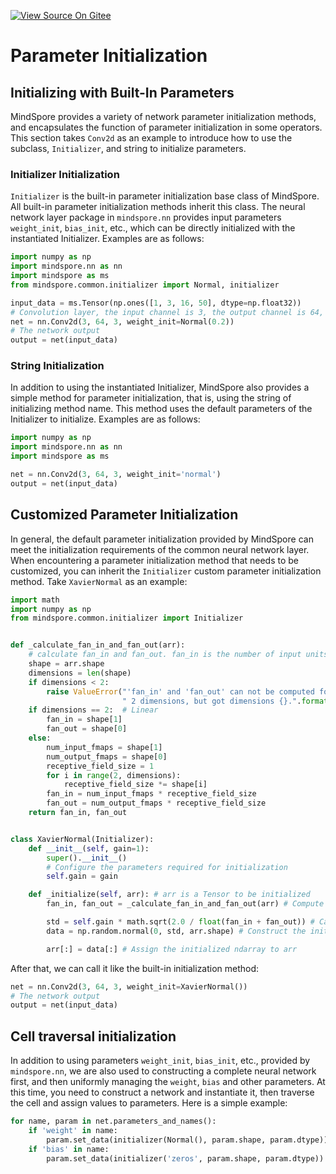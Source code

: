 [![View Source On Gitee](https://mindspore-website.obs.cn-north-4.myhuaweicloud.com/website-images/r2.1/resource/_static/logo_source_en.png)](https://gitee.com/mindspore/docs/blob/r2.1/tutorials/source_en/advanced/modules/initializer.md)

# Parameter Initialization

## Initializing with Built-In Parameters

MindSpore provides a variety of network parameter initialization methods, and encapsulates the function of parameter initialization in some operators. This section takes ``Conv2d`` as an example to introduce how to use the subclass, ``Initializer``, and string to initialize parameters.

### Initializer Initialization

``Initializer`` is the built-in parameter initialization base class of MindSpore. All built-in parameter initialization methods inherit this class. The neural network layer package in ``mindspore.nn`` provides input parameters ``weight_init``, ``bias_init``, etc., which can be directly initialized with the instantiated Initializer. Examples are as follows:

```python
import numpy as np
import mindspore.nn as nn
import mindspore as ms
from mindspore.common.initializer import Normal, initializer

input_data = ms.Tensor(np.ones([1, 3, 16, 50], dtype=np.float32))
# Convolution layer, the input channel is 3, the output channel is 64, the size of convolution kernel is 3 * 3, and the weight parameter uses the random number generated by normal distribution, Nomal().
net = nn.Conv2d(3, 64, 3, weight_init=Normal(0.2))
# The network output
output = net(input_data)
```

### String Initialization

In addition to using the instantiated Initializer, MindSpore also provides a simple method for parameter initialization, that is, using the string of initializing method name. This method uses the default parameters of the Initializer to initialize. Examples are as follows:

```python
import numpy as np
import mindspore.nn as nn
import mindspore as ms

net = nn.Conv2d(3, 64, 3, weight_init='normal')
output = net(input_data)
```

## Customized Parameter Initialization

In general, the default parameter initialization provided by MindSpore can meet the initialization requirements of the common neural network layer. When encountering a parameter initialization method that needs to be customized, you can inherit the ``Initializer`` custom parameter initialization method. Take ``XavierNormal`` as an example:

```python
import math
import numpy as np
from mindspore.common.initializer import Initializer


def _calculate_fan_in_and_fan_out(arr):
    # calculate fan_in and fan_out. fan_in is the number of input units in `arr` , and fan_out is the number of output units in `arr`.
    shape = arr.shape
    dimensions = len(shape)
    if dimensions < 2:
        raise ValueError("'fan_in' and 'fan_out' can not be computed for arr with fewer than"
                         " 2 dimensions, but got dimensions {}.".format(dimensions))
    if dimensions == 2:  # Linear
        fan_in = shape[1]
        fan_out = shape[0]
    else:
        num_input_fmaps = shape[1]
        num_output_fmaps = shape[0]
        receptive_field_size = 1
        for i in range(2, dimensions):
            receptive_field_size *= shape[i]
        fan_in = num_input_fmaps * receptive_field_size
        fan_out = num_output_fmaps * receptive_field_size
    return fan_in, fan_out


class XavierNormal(Initializer):
    def __init__(self, gain=1):
        super().__init__()
        # Configure the parameters required for initialization
        self.gain = gain

    def _initialize(self, arr): # arr is a Tensor to be initialized
        fan_in, fan_out = _calculate_fan_in_and_fan_out(arr) # Compute fan_in, fan_out

        std = self.gain * math.sqrt(2.0 / float(fan_in + fan_out)) # Calculate std value
        data = np.random.normal(0, std, arr.shape) # Construct the initialized array with numpy

        arr[:] = data[:] # Assign the initialized ndarray to arr
```

After that, we can call it like the built-in initialization method:

```python
net = nn.Conv2d(3, 64, 3, weight_init=XavierNormal())
# The network output
output = net(input_data)
```

## Cell traversal initialization

In addition to using parameters ``weight_init``, ``bias_init``, etc., provided by ``mindspore.nn``, we are also used to constructing a complete neural network first, and then uniformly managing the ``weight``, ``bias`` and other parameters. At this time, you need to construct a network and instantiate it, then traverse the cell and assign values to parameters. Here is a simple example:

```python
for name, param in net.parameters_and_names():
    if 'weight' in name:
        param.set_data(initializer(Normal(), param.shape, param.dtype))
    if 'bias' in name:
        param.set_data(initializer('zeros', param.shape, param.dtype))
```
